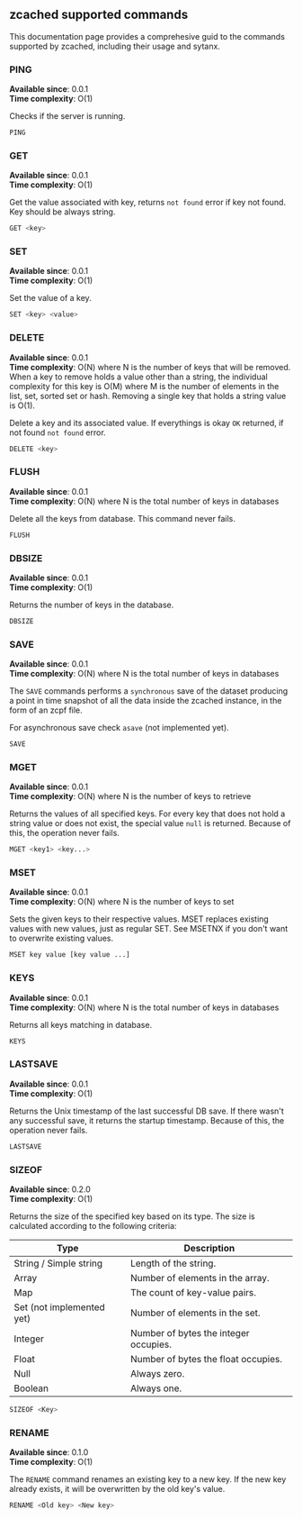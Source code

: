 ## zcached supported commands

This documentation page provides a comprehesive guid to the commands supported by zcached, including their usage and sytanx.


### PING

**Available since**: 0.0.1\
**Time complexity**: O(1)

Checks if the server is running.

```sh
PING
```

### GET

**Available since**: 0.0.1\
**Time complexity**: O(1)

Get the value associated with key, returns `not found` error if key not found. Key should be always string.

```sh
GET <key>
```

### SET

**Available since**: 0.0.1\
**Time complexity**: O(1)

Set the value of a key.
```sh
SET <key> <value>
```

### DELETE

**Available since**: 0.0.1\
**Time complexity**: O(N) where N is the number of keys that will be removed. When a key to remove holds a value other than a string, the individual complexity for this key is O(M) where M is the number of elements in the list, set, sorted set or hash. Removing a single key that holds a string value is O(1).

Delete a key and its associated value. If everythings is okay `OK` returned, if not found `not found` error.

```sh
DELETE <key>
```

### FLUSH

**Available since**: 0.0.1\
**Time complexity**: O(N) where N is the total number of keys in databases

Delete all the keys from database. This command never fails.

```sh
FLUSH
```

### DBSIZE

**Available since**: 0.0.1\
**Time complexity**: O(1)

Returns the number of keys in the database.

```sh
DBSIZE
```

### SAVE

**Available since**: 0.0.1\
**Time complexity**: O(N) where N is the total number of keys in databases

The `SAVE` commands performs a `synchronous` save of the dataset producing a point in time snapshot of all the data inside the zcached instance, in the form of an zcpf file.

For asynchronous save check `asave` (not implemented yet).

```sh
SAVE
```

### MGET

**Available since**: 0.0.1\
**Time complexity**: O(N) where N is the number of keys to retrieve

Returns the values of all specified keys. For every key that does not hold a string value or does not exist, the special value `null` is returned. Because of this, the operation never fails.

```sh
MGET <key1> <key...>
```

### MSET

**Available since**: 0.0.1\
**Time complexity**: O(N) where N is the number of keys to set

Sets the given keys to their respective values. MSET replaces existing values with new values, just as regular SET. See MSETNX if you don't want to overwrite existing values.

```sh
MSET key value [key value ...]
```

### KEYS

**Available since**: 0.0.1\
**Time complexity**: O(N) where N is the total number of keys in databases

Returns all keys matching in database.

```sh
KEYS
```

### LASTSAVE

**Available since**: 0.0.1\
**Time complexity**: O(1)

Returns the Unix timestamp of the last successful DB save.
If there wasn't any successful save, it returns the startup timestamp.
Because of this, the operation never fails.

```sh
LASTSAVE
```

### SIZEOF

**Available since**: 0.2.0\
**Time complexity**: O(1)

Returns the size of the specified key based on its type. 
The size is calculated according to the following criteria:

| Type                       | Description                           |
|----------------------------|---------------------------------------|
| String / Simple string     | Length of the string.                 |
| Array                      | Number of elements in the array.      |
| Map                        | The count of key-value pairs.         |
| Set (not implemented yet)  | Number of elements in the set.        |
| Integer                    | Number of bytes the integer occupies. |
| Float                      | Number of bytes the float occupies.   |
| Null                       | Always zero.                          |
| Boolean                    | Always one.                           |

```sh
SIZEOF <Key>
```

### RENAME

**Available since**: 0.1.0\
**Time complexity**: O(1)

The `RENAME` command renames an existing key to a new key. If the new key already exists, it will be overwritten by the old key's value.

```sh
RENAME <Old key> <New key>
```